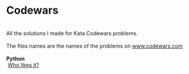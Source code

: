 # Codewars
<br>All the solutions I made for Kata Codewars problems.</br>
<br>The files names are the names of the problems on www.codewars.com</br>
<br><b> Python </b></br>
&nbsp;<a href="https://www.codewars.com/kata/who-likes-it/python">Who likes it?</a>&nbsp;

